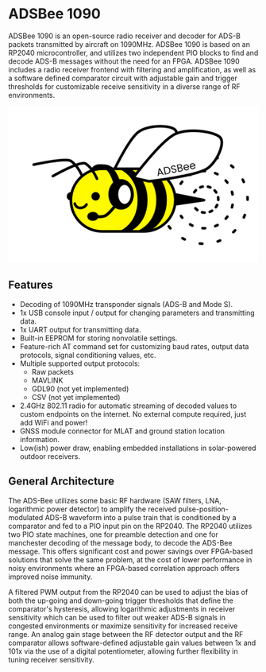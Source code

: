 # ADSBee 1090

ADSBee 1090 is an open-source radio receiver and decoder for ADS-B packets transmitted by aircraft on 1090MHz. ADSBee 1090 is based on an RP2040 microcontroller, and utilizes two independent PIO blocks to find and decode ADS-B messages without the need for an FPGA. ADSBee 1090 includes a radio receiver frontend with filtering and amplification, as well as a software defined comparator circuit with adjustable gain and trigger thresholds for customizable receive sensitivity in a diverse range of RF environments.

![ADSBee 1090 Logo](affinity/adsbee_logo/exports/adsbee_logo_color.png)

## Features
* Decoding of 1090MHz transponder signals (ADS-B and Mode S).
* 1x USB console input / output for changing parameters and transmitting data.
* 1x UART output for transmitting data.
* Built-in EEPROM for storing nonvolatile settings.
* Feature-rich AT command set for customizing baud rates, output data protocols, signal conditioning values, etc.
* Multiple supported output protocols:
    * Raw packets
    * MAVLINK
    * GDL90 (not yet implemented)
    * CSV (not yet implemented)
* 2.4GHz 802.11 radio for automatic streaming of decoded values to custom endpoints on the internet. No external compute required, just add WiFi and power!
* GNSS module connector for MLAT and ground station location information.
* Low(ish) power draw, enabling embedded installations in solar-powered outdoor receivers.

## General Architecture
The ADS-Bee utilizes some basic RF hardware (SAW filters, LNA, logarithmic power detector) to amplify the received pulse-position-modulated ADS-B waveform into a pulse train that is conditioned by a comparator and fed to a PIO input pin on the RP2040. The RP2040 utilizes two PIO state machines, one for preamble detection and one for manchester decoding of the message body, to decode the ADS-Bee message. This offers significant cost and power savings over FPGA-based solutions that solve the same problem, at the cost of lower performance in noisy environments where an FPGA-based correlation approach offers improved noise immunity.

A filtered PWM output from the RP2040 can be used to adjust the bias of both the up-going and down-going trigger thresholds that define the comparator's hysteresis, allowing logarithmic adjustments in receiver sensitivity which can be used to filter out weaker ADS-B signals in congested environments or maximize sensitivity for increased receive range. An analog gain stage between the RF detector output and the RF comparator allows software-defined adjustable gain values between 1x and 101x via the use of a digital potentiometer, allowing further flexibility in tuning receiver sensitivity.